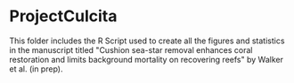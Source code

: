 # ProjectCulcita

This folder includes the R Script used to create all the figures and statistics in the manuscript titled "Cushion sea-star removal enhances coral restoration and limits background mortality on recovering reefs" by Walker et al. (in prep).
